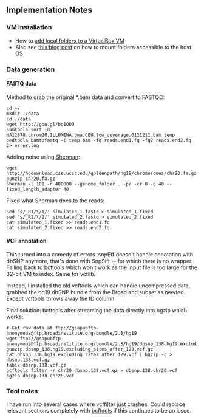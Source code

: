 ## Implementation Notes

### VM installation

* How to [add local folders to a VirtualBox VM](http://www.howtogeek.com/187703/how-to-access-folders-on-your-host-machine-from-an-ubuntu-virtual-machine-in-virtualbox/)
* Also see [this blog post](http://www.binarytides.com/vbox-guest-additions-ubuntu-14-04/) on how to mount folders accessible to the host OS

### Data generation

#### FASTQ data

Method to grab the original *.bam data and convert to FASTQC:

	cd ~/  
	mkdir ./data  
	cd ./data  
	wget http://goo.gl/bq1QQQ  
	samtools sort -n NA12878.chrom20.ILLUMINA.bwa.CEU.low_coverage.0121211.bam temp  
	bedtools bamtofastq -i temp.bam -fq reads.end1.fq -fq2 reads.end2.fq 2> error.log  
 
Adding noise using [Sherman](http://www.bioinformatics.babraham.ac.uk/projects/download.html#sherman):  

	wget http://hgdownload.cse.ucsc.edu/goldenpath/hg19/chromosomes/chr20.fa.gz  
	gunzip chr20.fa.gz  
	Sherman -l 101 -n 400000 --genome_folder . -pe -cr 0 -q 40 --fixed_length_adapter 40  
 
Fixed what Sherman does to the reads:  

	sed 's/_R1/\/1/' simulated_1.fastq > simulated_1.fixed  
	sed 's/_R2/\/2/' simulated_2.fastq > simulated_2.fixed  
	cat simulated_1.fixed >> reads.end1.fq  
	cat simulated_2.fixed >> reads.end2.fq  

#### VCF annotation

This turned into a comedy of errors. snpEff doesn't handle annotation with dbSNP anymore, that's done with SnpSift -- for which there is no wrapper. Falling back to bcftools which won't work as the input file is too large for the 32-bit VM to index. Same for vcflib. 

Instead, I installed the old vcftools which can handle uncompressed data, grabbed the hg19 dbSNP bundle from the Broad and subset as needed. Except vcftools throws away the ID column. 

Final solution: bcftools after streaming the data directly into bgzip which works:
   
	# Get raw data at ftp://gsapubftp-anonymous@ftp.broadinstitute.org/bundle/2.8/hg19  
	wget ftp://gsapubftp-anonymous@ftp.broadinstitute.org/bundle/2.8/hg19/dbsnp_138.hg19.excluding_sites_after_129.vcf.gz  
	gunzip dbsnp_138.hg19.excluding_sites_after_129.vcf.gz  
	cat dbsnp_138.hg19.excluding_sites_after_129.vcf | bgzip -c > dbsnp.138.vcf.gz  
	tabix dbsnp.138.vcf.gz  
	bcftools filter -r chr20 dbsnp.138.vcf.gz > dbsnp.138.chr20.vcf  
	bgzip dbsnp.138.chr20.vcf  


### Tool notes

I have run into several cases where vcffilter just crashes. Could replace relevant sections completely with [bcftools](http://samtools.github.io/bcftools/bcftools.html#expressions) if this continues to be an issue.
